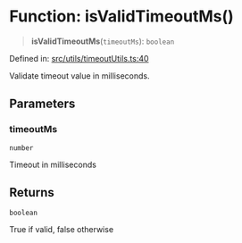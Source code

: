 # Function: isValidTimeoutMs()

> **isValidTimeoutMs**(`timeoutMs`): `boolean`

Defined in: [src/utils/timeoutUtils.ts:40](https://github.com/Nick2bad4u/Uptime-Watcher/blob/8a1973382d5fe14c52996ecda381894eb7ecd4a6/src/utils/timeoutUtils.ts#L40)

Validate timeout value in milliseconds.

## Parameters

### timeoutMs

`number`

Timeout in milliseconds

## Returns

`boolean`

True if valid, false otherwise
